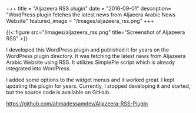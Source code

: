 +++
title = "Aljazeera RSS plugin"
date = "2016-09-01"
description= "WordPress plugin fetches the latest news from Aljaeera Arabic News Website"
featured_image = "/images/aljazeera_rss.png"
+++

{{< figure src="/images/aljazeera_rss.png" title="Screenshot of Aljazeera RSS" >}}


I developed this WordPress plugin and published it for years on the WordPress plugin directory. It was fetching the latest news from Aljazeera Arabic Website using RSS. It utilizes SimplePie script which is already integrated into WordPress.

I added some options to the widget menus and it worked great. I kept updating the plugin for years. Currently, I stopped developing it and started, but the source code is available on GitHub.

https://github.com/ahmadessamdev/Aljazeera-RSS-Plugin